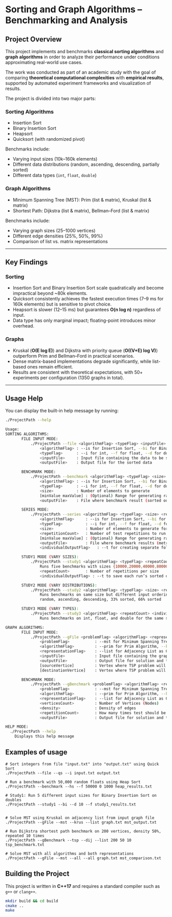 # Sorting and Graph Algorithms – Benchmarking and Analysis

## Project Overview
This project implements and benchmarks **classical sorting algorithms** and **graph algorithms** in order to analyze their performance under conditions approximating real-world use cases.  

The work was conducted as part of an academic study with the goal of comparing **theoretical computational complexities** with **empirical results**, supported by automated experiment frameworks and visualization of results.  

The project is divided into two major parts:

### Sorting Algorithms
- Insertion Sort  
- Binary Insertion Sort  
- Heapsort  
- Quicksort (with randomized pivot)  

Benchmarks include:
- Varying input sizes (10k–160k elements)  
- Different data distributions (random, ascending, descending, partially sorted)  
- Different data types (`int`, `float`, `double`)  

### Graph Algorithms
- Minimum Spanning Tree (MST): Prim (list & matrix), Kruskal (list & matrix)  
- Shortest Path: Dijkstra (list & matrix), Bellman–Ford (list & matrix)  

Benchmarks include:
- Varying graph sizes (25–1000 vertices)  
- Different edge densities (25%, 50%, 99%)  
- Comparison of list vs. matrix representations  

---

## Key Findings

### Sorting
- Insertion Sort and Binary Insertion Sort scale quadratically and become impractical beyond ~80k elements.  
- Quicksort consistently achieves the fastest execution times (7–9 ms for 160k elements) but is sensitive to pivot choice.  
- Heapsort is slower (12–15 ms) but guarantees **O(n log n)** regardless of input.  
- Data type has only marginal impact; floating-point introduces minor overhead.  

### Graphs
- Kruskal (**O(E log E)**) and Dijkstra with priority queue (**O((V+E) log V)**) outperform Prim and Bellman–Ford in practical scenarios.  
- Dense matrix-based implementations degrade significantly, while list-based ones remain efficient.  
- Results are consistent with theoretical expectations, with 50+ experiments per configuration (1350 graphs in total).  

---
## Usage Help

You can display the built-in help message by running:

```bash
./ProjectPath --help

Usage:
SORTING ALGORITHMS:
       FILE INPUT MODE:
           ./ProjectPath --file <algorithmFlag> <typeFlag> <inputFile> <outputFile>
               <algorithmFlag> : --is for Insertion Sort, --bi for Binary Insertion Sort, --hs for Heap Sort, --qs for Quick Sort
               <typeFlag>      : --i for int, --f for float, --d for double
               <inputFile>     : Input file containing the data to be sorted
               <outputFile>    : Output file for the sorted data

       BENCHMARK MODE:
           ./ProjectPath --benchmark <algorithmFlag> <typeFlag> <size> [minValue maxValue] <outputFile>
               <algorithmFlag> : --is for Insertion Sort, --bi for Binary Insertion Sort, --hs for Heap Sort, --qs for Quick Sort
               <typeFlag>      : --i for int, --f for float, --d for double
               <size>          : Number of elements to generate
               [minValue maxValue] : (Optional) Range for generating random numbers (default: 0 and 1000)
               <outputFile>    : File where benchmark result (sorted output) will be saved

       SERIES MODE:
           ./ProjectPath --series <algorithmFlag> <typeFlag> <size> <repetitionCount> [minValue maxValue] <outputFile> <individualOutputFlag>
               <algorithmFlag>     : --is for Insertion Sort, --bi for Binary Insertion Sort, --hs for Heap Sort, --qs for Quick Sort
               <typeFlag>          : --i for int, --f for float, --d for double
               <size>              : Number of elements to generate for each test run
               <repetitionCount>   : Number of test repetitions to run the benchmark
               [minValue maxValue] : (Optional) Range for generating random numbers (default: 0 and 1000)
               <outputFile>        : File where benchmark results (metrics) will be saved
               <individualOutputFlag>   : --t for creating separate folder with .txt files of each repetition sorted data, --f for not creating such folder

       STUDY1 MODE (VARY SIZES):
           ./ProjectPath --study1 <algorithmFlag> <typeFlag> <repeatCount> <individualOutputFlag> <outputFile>
               Runs five benchmarks with sizes {10000,20000,40000,80000,160000} and with random data input order
               <repeatCount>       : Number of repetitions per size
               <individualOutputFlag> : --t to save each run’s sorted data files, --f to skip

       STUDY2 MODE (VARY DISTRIBUTIONS):
           ./ProjectPath --study2 <algorithmFlag> <typeFlag> <size> <repeatCount> <individualOutputFlag> <outputFile>
               Runs benchmarks on same size but different input orderings:
               random, ascending, descending, 33% sorted, 66% sorted

       STUDY3 MODE (VARY TYPES):
           ./ProjectPath --study3 <algorithmFlag> <repeatCount> <individualOutputFlag> <outputFile>
               Runs benchmarks on int, float, and double for the same sizes as in study 1 and random data input order

GRAPH ALGORITHMS:
       FILE INPUT MODE:
           ./ProjectPath --gFile <problemFlag> <algorithmFlag> <representationFlag> <inputFile> [outputFile] [sourceVertice] [destinationVertice]
               <problemFlag>           : --mst for Minimum Spanning Tree, --tsp for Travelling Salesman Problem
               <algorithmFlag>         : --prim for Prim Algorithm, --krus for Kruskal Algorithm, --dij for Dijkstra Algorithm, --ford for Ford-Bellman Algorithm, --all for All Algorithms of current problem
               <representationFlag>    : --list for Adjacency List as Graph representation, --matrix for Incidence Matrix as Graph representation, --all for All Accessible representations
               <inputFile>             : Input file containing the graph. First row must contain number of Edges and Vertices
               <outputFile>            : Output file for solution and timing
               [sourceVertice]         : Vertex where TSP problem will start from
               [destinationVertice]    : Vertex where TSP problem will end at

       BENCHMARK MODE:
           ./ProjectPath --gBenchmark <problemFlag> <algorithmFlag> <representationFlag> <verticesCount> <density> <repetitionCount> <outputFile>
               <problemFlag>           : --mst for Minimum Spanning Tree, --tsp for Travelling Salesman Problem
               <algorithmFlag>         : --prim for Prim Algorithm, --krus for Kruskal Algorithm, --dij for Dijkstra Algorithm, --ford for Ford-Bellman Algorithm, --all for All Algorithms of current problem
               <representationFlag>    : --list for Adjacency List as Graph representation, --matrix for Incidence Matrix as Graph representation, --all for All Accessible representations
               <verticesCount>         : Number of Vertices (Nodes)
               <density>               : Density of edges
               <repetitionCount>       : How many times test should be repeated (with graph regen)
               <outputFile>            : Output file for solution and timing

HELP MODE:
  ./ProjectPath --help
    Displays this help message

```

## Examples of usage
```
# Sort integers from file "input.txt" into "output.txt" using Quick Sort
./ProjectPath --file --qs --i input.txt output.txt

# Run a benchmark with 50,000 random floats using Heap Sort
./ProjectPath --benchmark --hs --f 50000 0 1000 heap_results.txt

# Study1: Run 5 different input sizes for Binary Insertion Sort on doubles
./ProjectPath --study1 --bi --d 10 --f study1_results.txt


# Solve MST using Kruskal on adjacency list from input graph file
./ProjectPath --gFile --mst --krus --list graph.txt mst_output.txt

# Run Dijkstra shortest path benchmark on 200 vertices, density 50%, repeated 10 times
./ProjectPath --gBenchmark --tsp --dij --list 200 50 10 tsp_benchmark.txt

# Solve MST with all algorithms and both representations
./ProjectPath --gFile --mst --all --all graph.txt mst_comparison.txt

```
## Building the Project
This project is written in **C++17** and requires a standard compiler such as `g++` or `clang++`.  
```bash
mkdir build && cd build
cmake ..
make
```
